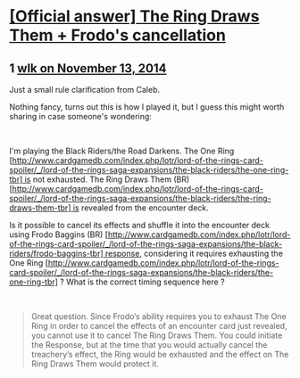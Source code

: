 # [[Official answer] The Ring Draws Them + Frodo&#039;s cancellation](https://community.fantasyflightgames.com/topic/127028-official-answer-the-ring-draws-them-frodos-cancellation/)

## 1 [wlk on November 13, 2014](https://community.fantasyflightgames.com/topic/127028-official-answer-the-ring-draws-them-frodos-cancellation/?do=findComment&comment=1332927)

Just a small rule clarification from Caleb.

Nothing fancy, turns out this is how I played it, but I guess this might worth sharing in case someone's wondering:

 

I'm playing the Black Riders/the Road Darkens.
The One Ring [http://www.cardgamedb.com/index.php/lotr/lord-of-the-rings-card-spoiler/_/lord-of-the-rings-saga-expansions/the-black-riders/the-one-ring-tbr] is not exhausted.
The Ring Draws Them (BR) [http://www.cardgamedb.com/index.php/lotr/lord-of-the-rings-card-spoiler/_/lord-of-the-rings-saga-expansions/the-black-riders/the-ring-draws-them-tbr] is revealed from the encounter deck.

Is it possible to cancel its effects and shuffle it into the encounter deck using Frodo Baggins (BR) [http://www.cardgamedb.com/index.php/lotr/lord-of-the-rings-card-spoiler/_/lord-of-the-rings-saga-expansions/the-black-riders/frodo-baggins-tbr] response, considering it requires exhausting the One Ring [http://www.cardgamedb.com/index.php/lotr/lord-of-the-rings-card-spoiler/_/lord-of-the-rings-saga-expansions/the-black-riders/the-one-ring-tbr] ?
What is the correct timing sequence here ?

 

> Great question. Since Frodo’s ability requires you to exhaust The One Ring in order to cancel the effects of an encounter card just revealed, you cannot use it to cancel The Ring Draws Them. You could initiate the Response, but at the time that you would actually cancel the treachery’s effect, the Ring would be exhausted and the effect on The Ring Draws Them would protect it.

